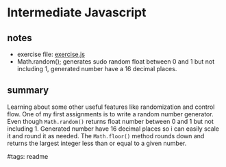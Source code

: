 # Intermediate Javascript

## notes

- exercise file: [exercise.js](./exercise.js)
- Math.random(); generates sudo random float between 0 and 1 but not including 1, generated number have a 16 decimal places.

## summary

Learning about some other useful features like randomization and control flow. One of my first assignments is to write a random number generator. Even though `Math.random()` returns float number between 0 and 1 but not including 1. Generated number have 16 decimal places so i can easily scale it and round it as needed. The `Math.floor()` method rounds down and returns the largest integer less than or equal to a given number.

#tags: readme
